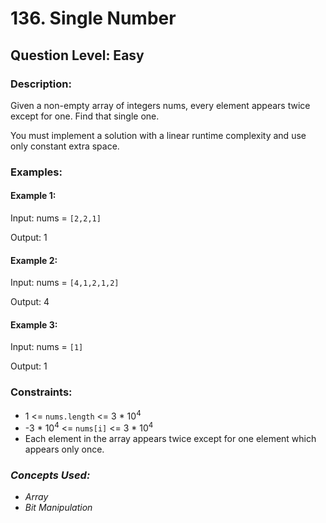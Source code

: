 # 136. Single Number
## Question Level: Easy
### Description:
Given a non-empty array of integers nums, every element appears twice except for one. Find that single one.

You must implement a solution with a linear runtime complexity and use only constant extra space.

### Examples:
#### Example 1:

Input: nums = `[2,2,1]`

Output: 1

#### Example 2:

Input: nums = `[4,1,2,1,2]`

Output: 4

#### Example 3:

Input: nums = `[1]`

Output: 1

### Constraints:

- 1 <= `nums.length` <= 3 * 10<sup>4</sup>
- -3 * 10<sup>4</sup> <= `nums[i]` <= 3 * 10<sup>4</sup>
- Each element in the array appears twice except for one element which appears only once.

### <i>Concepts Used:
- Array
- Bit Manipulation </i>